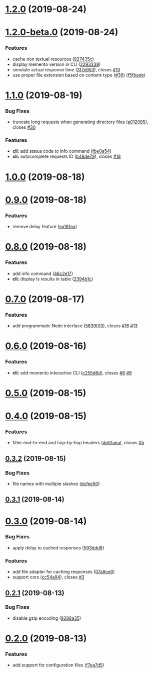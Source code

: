 # [1.2.0](https://github.com/antoinechalifour/memento/compare/1.2.0-beta.0...1.2.0) (2019-08-24)

# [1.2.0-beta.0](https://github.com/antoinechalifour/memento/compare/v1.1.0...v1.2.0-beta.0) (2019-08-24)


### Features

* cache non textual resources ([827435c](https://github.com/antoinechalifour/memento/commit/827435c))
* display memento version in CLI ([2293339](https://github.com/antoinechalifour/memento/commit/2293339))
* simulate actual response time ([3f7e953](https://github.com/antoinechalifour/memento/commit/3f7e953)), closes [#10](https://github.com/antoinechalifour/memento/issues/10)
* use proper file extension based on content-type ([#36](https://github.com/antoinechalifour/memento/issues/36)) ([f5fbade](https://github.com/antoinechalifour/memento/commit/f5fbade))



# [1.1.0](https://github.com/antoinechalifour/memento/compare/v1.0.0...v1.1.0) (2019-08-19)


### Bug Fixes

* truncate long requests when generating directory files ([a012085](https://github.com/antoinechalifour/memento/commit/a012085)), closes [#30](https://github.com/antoinechalifour/memento/issues/30)


### Features

* **cli:** add status code to info command ([fbe0a54](https://github.com/antoinechalifour/memento/commit/fbe0a54))
* **cli:** autocomplete requests ID ([b48de79](https://github.com/antoinechalifour/memento/commit/b48de79)), closes [#18](https://github.com/antoinechalifour/memento/issues/18)



# [1.0.0](https://github.com/antoinechalifour/memento/compare/v0.9.0...v1.0.0) (2019-08-18)



# [0.9.0](https://github.com/antoinechalifour/memento/compare/v0.8.0...v0.9.0) (2019-08-18)


### Features

* remove delay feature ([ea191ea](https://github.com/antoinechalifour/memento/commit/ea191ea))



# [0.8.0](https://github.com/antoinechalifour/memento/compare/v0.7.0...v0.8.0) (2019-08-18)


### Features

* add info command ([46c2e17](https://github.com/antoinechalifour/memento/commit/46c2e17))
* **cli:** display ls results in table ([2394b1c](https://github.com/antoinechalifour/memento/commit/2394b1c))



# [0.7.0](https://github.com/antoinechalifour/memento/compare/v0.6.0...v0.7.0) (2019-08-17)


### Features

* add programmatic Node interface ([5639f03](https://github.com/antoinechalifour/memento/commit/5639f03)), closes [#16](https://github.com/antoinechalifour/memento/issues/16) [#13](https://github.com/antoinechalifour/memento/issues/13)



# [0.6.0](https://github.com/antoinechalifour/memento/compare/v0.5.0...v0.6.0) (2019-08-16)


### Features

* **cli:** add memento interactive CLI ([c255d6d](https://github.com/antoinechalifour/memento/commit/c255d6d)), closes [#8](https://github.com/antoinechalifour/memento/issues/8) [#9](https://github.com/antoinechalifour/memento/issues/9)



# [0.5.0](https://github.com/antoinechalifour/memento/compare/v0.4.0...v0.5.0) (2019-08-15)



# [0.4.0](https://github.com/antoinechalifour/memento/compare/v0.3.2...v0.4.0) (2019-08-15)


### Features

* filter end-to-end and hop-by-hop headers ([de01aea](https://github.com/antoinechalifour/memento/commit/de01aea)), closes [#5](https://github.com/antoinechalifour/memento/issues/5)



## [0.3.2](https://github.com/antoinechalifour/memento/compare/v0.3.1...v0.3.2) (2019-08-15)


### Bug Fixes

* file names with multiple slashes ([dcfee50](https://github.com/antoinechalifour/memento/commit/dcfee50))



## [0.3.1](https://github.com/antoinechalifour/memento/compare/v0.3.0...v0.3.1) (2019-08-14)



# [0.3.0](https://github.com/antoinechalifour/memento/compare/v0.2.1...v0.3.0) (2019-08-14)


### Bug Fixes

* apply delay to cached responses ([593ddd8](https://github.com/antoinechalifour/memento/commit/593ddd8))


### Features

* add file adapter for caching responses ([07a9ce0](https://github.com/antoinechalifour/memento/commit/07a9ce0))
* support cors ([cc54a94](https://github.com/antoinechalifour/memento/commit/cc54a94)), closes [#3](https://github.com/antoinechalifour/memento/issues/3)



## [0.2.1](https://github.com/antoinechalifour/memento/compare/v0.2.0...v0.2.1) (2019-08-13)


### Bug Fixes

* disable gzip encoding ([9288a35](https://github.com/antoinechalifour/memento/commit/9288a35))



# [0.2.0](https://github.com/antoinechalifour/memento/compare/f7ea7d5...v0.2.0) (2019-08-13)


### Features

* add support for configuration files ([f7ea7d5](https://github.com/antoinechalifour/memento/commit/f7ea7d5))

